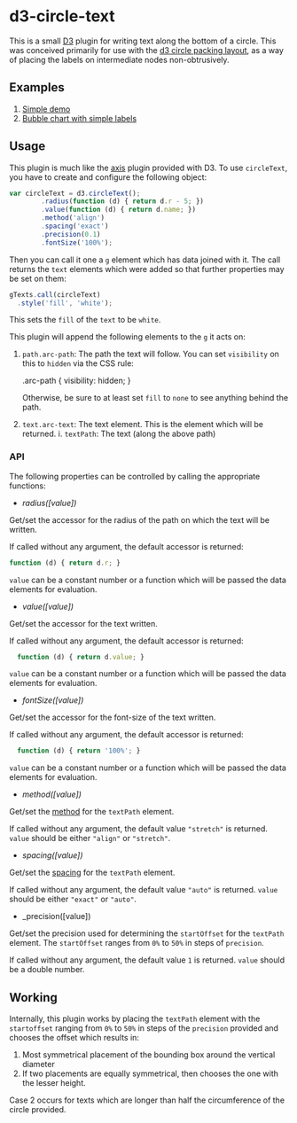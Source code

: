 # d3-circle-text

This is a small [D3](http://d3js.org/) plugin for writing text along the
bottom of a circle. This was conceived primarily for use with the 
[d3 circle packing layout](http://bl.ocks.org/mbostock/4063530), as a way of
placing the labels on intermediate nodes non-obtrusively.

## Examples

 1. [Simple demo](http://bl.ocks.org/musically-ut/5278601)
 2. [Bubble chart with simple labels](http://bl.ocks.org/musically-ut/5278614#index.html)

## Usage

This plugin is much like the [axis](https://github.com/mbostock/d3/wiki/SVG-Axes) plugin provided with D3.
To use `circleText`, you have to create and configure the following object:

```javascript
var circleText = d3.circleText();
        .radius(function (d) { return d.r - 5; })
        .value(function (d) { return d.name; })
        .method('align')
        .spacing('exact')
        .precision(0.1)
        .fontSize('100%');
```

Then you can call it one a `g` element which has data joined with it. The call
returns the `text` elements which were added so that further properties may be
set on them:

```javascript
gTexts.call(circleText)
  .style('fill', 'white');
```

This sets the `fill` of the `text` to be `white`.

This plugin will append the following elements to the `g` it acts on:

  1. `path.arc-path`: The path the text will follow. You can set `visibility` on this to `hidden` via the CSS rule:

        .arc-path { visibility: hidden; }

      Otherwise, be sure to at least set `fill` to `none` to see anything behind the path.

  2. `text.arc-text`: The text element. This is the element which will be returned.
    i. `textPath`: The text (along the above path)


### API

The following properties can be controlled by calling the appropriate functions:

 * _radius([value])_
  
  Get/set the accessor for the radius of the path on which the text will be
  written.
  
  If called without any argument, the default accessor is returned:
  
  ```javascript
  function (d) { return d.r; }
  ```
  
  `value` can be a constant number or a function which will be passed the data
  elements for evaluation.
  
  
 * _value([value])_
  
  Get/set the accessor for the text written.
  
  If called without any argument, the default accessor is returned:
  
  ```javascript
    function (d) { return d.value; }
  ```
  
  `value` can be a constant number or a function which will be passed the data
  elements for evaluation.
  
 * _fontSize([value])_
  
  Get/set the accessor for the font-size of the text written.
  
  If called without any argument, the default accessor is returned:
  
  ```javascript
    function (d) { return '100%'; }
  ```
  
  `value` can be a constant number or a function which will be passed the data
  elements for evaluation.
  
  
 * _method([value])_
  
  Get/set the [method](http://www.w3.org/TR/SVG/text.html#TextPathElementMethodAttribute) for the `textPath` element.
  
  If called without any argument, the default value `"stretch"` is returned.
  `value` should be either `"align"` or `"stretch"`.
   
  
 * _spacing([value])_
  
  Get/set the [spacing](http://www.w3.org/TR/SVG/text.html#TextPathElementSpacingAttribute) for the `textPath` element.
  
  If called without any argument, the default value `"auto"` is returned.
  `value` should be either `"exact"` or `"auto"`.
   
  
 * _precision([value])
  
  Get/set the precision used for determining the `startOffset` for the
  `textPath` element. The `startOffset` ranges from `0%` to `50%` in steps of `precision`.
  
  If called without any argument, the default value `1` is returned.
  `value` should be a double number.
 

## Working

Internally, this plugin works by placing the `textPath` element with the `startoffset` ranging from `0%` to `50%` in steps of the `precision` provided and chooses the offset which results in:

 1. Most symmetrical placement of the bounding box around the vertical diameter
 2. If two placements are equally symmetrical, then chooses the one with the lesser height.

 Case 2 occurs for texts which are longer than half the circumference of the circle provided.
